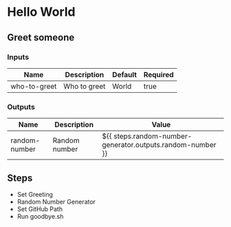 # Hello World

## Greet someone

### Inputs

| Name         | Description  | Default | Required |
| ------------ | ------------ | ------- | -------- |
| who-to-greet | Who to greet | World   | true     |

### Outputs

| Name          | Description   | Value                                                      |
| ------------- | ------------- | ---------------------------------------------------------- |
| random-number | Random number | ${{ steps.random-number-generator.outputs.random-number }} |

## Steps

- Set Greeting
- Random Number Generator
- Set GitHub Path
- Run goodbye.sh
